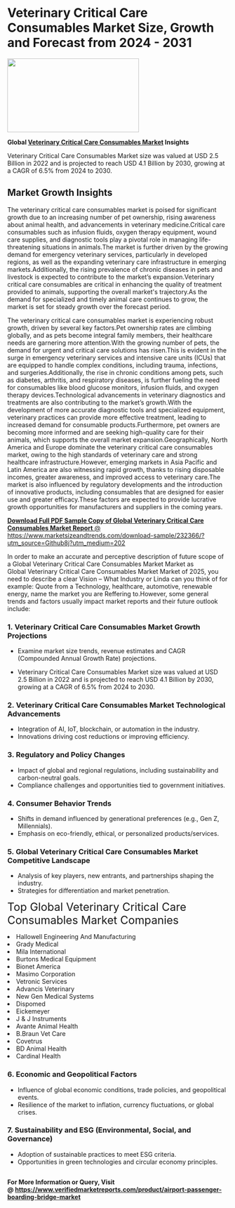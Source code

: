 <H1>Veterinary Critical Care Consumables Market Size, Growth and Forecast from 2024 - 2031</H1><img class="aligncenter size-medium wp-image-584254" src="https://thirdeyenews.in/wp-content/uploads/2024/09/Global-Market-Research-300x168.jpeg" alt="" width="300" height="168" /><p><strong>Global&nbsp;<a href="https://www.marketsizeandtrends.com/download-sample/232366/?utm_source=Github8j?utm_medium=202">Veterinary Critical Care Consumables Market</a> Insights</strong></p><p>Veterinary Critical Care Consumables Market size was valued at USD 2.5 Billion in 2022 and is projected to reach USD 4.1 Billion by 2030, growing at a CAGR of 6.5% from 2024 to 2030.</p><p><h2>Market Growth Insights</h2> <p>The veterinary critical care consumables market is poised for significant growth due to an increasing number of pet ownership, rising awareness about animal health, and advancements in veterinary medicine.Critical care consumables such as infusion fluids, oxygen therapy equipment, wound care supplies, and diagnostic tools play a pivotal role in managing life-threatening situations in animals.The market is further driven by the growing demand for emergency veterinary services, particularly in developed regions, as well as the expanding veterinary care infrastructure in emerging markets.Additionally, the rising prevalence of chronic diseases in pets and livestock is expected to contribute to the market’s expansion.Veterinary critical care consumables are critical in enhancing the quality of treatment provided to animals, supporting the overall market's trajectory.As the demand for specialized and timely animal care continues to grow, the market is set for steady growth over the forecast period.</p> <p><a href="#"></a></p> <p>The veterinary critical care consumables market is experiencing robust growth, driven by several key factors.Pet ownership rates are climbing globally, and as pets become integral family members, their healthcare needs are garnering more attention.With the growing number of pets, the demand for urgent and critical care solutions has risen.This is evident in the surge in emergency veterinary services and intensive care units (ICUs) that are equipped to handle complex conditions, including trauma, infections, and surgeries.Additionally, the rise in chronic conditions among pets, such as diabetes, arthritis, and respiratory diseases, is further fueling the need for consumables like blood glucose monitors, infusion fluids, and oxygen therapy devices.Technological advancements in veterinary diagnostics and treatments are also contributing to the market’s growth.With the development of more accurate diagnostic tools and specialized equipment, veterinary practices can provide more effective treatment, leading to increased demand for consumable products.Furthermore, pet owners are becoming more informed and are seeking high-quality care for their animals, which supports the overall market expansion.Geographically, North America and Europe dominate the veterinary critical care consumables market, owing to the high standards of veterinary care and strong healthcare infrastructure.However, emerging markets in Asia Pacific and Latin America are also witnessing rapid growth, thanks to rising disposable incomes, greater awareness, and improved access to veterinary care.The market is also influenced by regulatory developments and the introduction of innovative products, including consumables that are designed for easier use and greater efficacy.These factors are expected to provide lucrative growth opportunities for manufacturers and suppliers in the coming years.</p> <p><a href="#"></p><p><span class=""><strong>Download Full PDF Sample Copy of Global Veterinary Critical Care Consumables Market Report</strong> @ <a href="https://www.marketsizeandtrends.com/download-sample/232366/?utm_source=Github8j?utm_medium=202" target="_blank">https://www.marketsizeandtrends.com/download-sample/232366/?utm_source=Github8j?utm_medium=202</a></span></p><p>In order to make an accurate and perceptive description of future scope of a Global&nbsp;Veterinary Critical Care Consumables Market Market as Global&nbsp;Veterinary Critical Care Consumables Market Market of 2025, you need to describe a clear Vision &ndash; What Industry or Linda can you think of for example: Quote from a Technology, healthcare, automotive, renewable energy, name the market you are Reffering to.However, some general trends and factors usually impact market reports and their future outlook include:</p><h3>1.&nbsp;<strong>Veterinary Critical Care Consumables Market Growth Projections</strong></h3><ul><li>Examine market size trends, revenue estimates and CAGR (Compounded Annual Growth Rate) projections.</li><li><p>Veterinary Critical Care Consumables Market size was valued at USD 2.5 Billion in 2022 and is projected to reach USD 4.1 Billion by 2030, growing at a CAGR of 6.5% from 2024 to 2030.</p></li></ul><h3>2.&nbsp;<strong>Veterinary Critical Care Consumables Market Technological Advancements</strong></h3><ul><li>Integration of AI, IoT, blockchain, or automation in the industry.</li><li>Innovations driving cost reductions or improving efficiency.</li></ul><h3>3.&nbsp;<strong>Regulatory and Policy Changes</strong></h3><ul><li>Impact of global and regional regulations, including sustainability and carbon-neutral goals.</li><li>Compliance challenges and opportunities tied to government initiatives.</li></ul><h3>4.&nbsp;<strong>Consumer Behavior Trends</strong></h3><ul><li>Shifts in demand influenced by generational preferences (e.g., Gen Z, Millennials).</li><li>Emphasis on eco-friendly, ethical, or personalized products/services.</li></ul><h3>5.&nbsp;<strong>Global Veterinary Critical Care Consumables Market Competitive Landscape</strong></h3><ul><li>Analysis of key players, new entrants, and partnerships shaping the industry.</li><li>Strategies for differentiation and market penetration.</li></ul><p data-pm-slice="1 1 []"><span style="color: inherit; font-family: inherit; font-size: 25px;">Top Global Veterinary Critical Care Consumables Market Companies</span></p><div class="" data-test-id=""><p><li>Hallowell Engineering And Manufacturing</li><li> Grady Medical</li><li> Mila International</li><li> Burtons Medical Equipment</li><li> Bionet America</li><li> Masimo Corporation</li><li> Vetronic Services</li><li> Advancis Veterinary</li><li> New Gen Medical Systems</li><li> Dispomed</li><li> Eickemeyer</li><li> J & J Instruments</li><li> Avante Animal Health</li><li> B.Braun Vet Care</li><li> Covetrus</li><li> BD Animal Health</li><li> Cardinal Health</li></p></div><h3>6.&nbsp;<strong>Economic and Geopolitical Factors</strong></h3><ul><li>Influence of global economic conditions, trade policies, and geopolitical events.</li><li>Resilience of the market to inflation, currency fluctuations, or global crises.</li></ul><h3>7.&nbsp;<strong>Sustainability and ESG (Environmental, Social, and Governance)</strong></h3><ul><li>Adoption of sustainable practices to meet ESG criteria.</li><li>Opportunities in green technologies and circular economy principles.</li></ul><h2><strong style="font-size: 14px;">For More Information or Query, Visit @&nbsp;</strong><a style="background-color: #ffffff; font-size: 14px;" href="https://www.marketsizeandtrends.com/report/veterinary-critical-care-consumables-market/" target="_blank">https://www.verifiedmarketreports.com/product/airport-passenger-boarding-bridge-market</a></h2>
